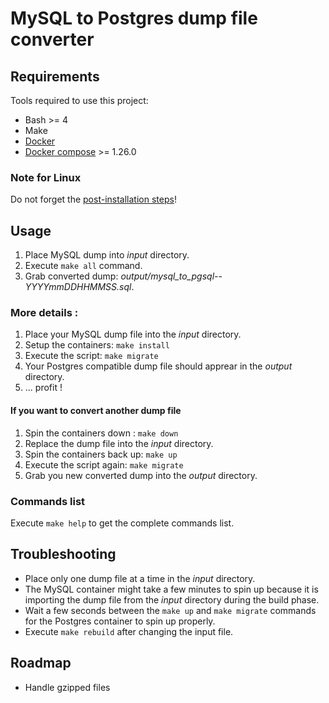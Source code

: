 # MySQL to Postgres dump file converter

## Requirements

Tools required to use this project:
* Bash >= 4
* Make
* [Docker](https://docs.docker.com/engine/install)
* [Docker compose](https://docs.docker.com/compose/install) >= 1.26.0

### Note for Linux

Do not forget the [post-installation steps](https://docs.docker.com/engine/install/linux-postinstall)!

## Usage

1. Place MySQL dump into *input* directory.
2. Execute ```make all``` command.
3. Grab converted dump: *output/mysql_to_pgsql--YYYYmmDDHHMMSS.sql*.

### More details :
1. Place your MySQL dump file into the *input* directory.
2. Setup the containers: ```make install```
3. Execute the script: ```make migrate```
4. Your Postgres compatible dump file should apprear in the *output* directory.
5. ... profit !

#### If you want to convert another dump file

1. Spin the containers down : ```make down```
2. Replace the dump file into the *input* directory.
3. Spin the containers back up: ```make up```
4. Execute the script again: ```make migrate```
5. Grab you new converted dump into the *output* directory.

### Commands list

Execute ```make help``` to get the complete commands list.

## Troubleshooting

* Place only one dump file at a time in the *input* directory.
* The MySQL container might take a few minutes to spin up because it is importing the dump file from the *input* directory during the build phase.
* Wait a few seconds between the ```make up``` and ```make migrate``` commands for the Postgres container to spin up properly.
* Execute ```make rebuild``` after changing the input file.

## Roadmap

* Handle gzipped files
